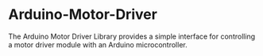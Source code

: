 # Arduino-Motor-Driver
The Arduino Motor Driver Library provides a simple interface for controlling a motor driver module with an Arduino microcontroller.

